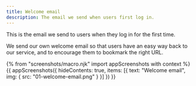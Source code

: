 ```yaml
---
title: Welcome email
description: The email we send when users first log in.
---
```

This is the email we send to users when they log in for the first time.

We send our own welcome email so that users have an easy way back to our service, and to encourage them to bookmark the right URL.

{% from "screenshots/macro.njk" import appScreenshots with context %}
{{ appScreenshots({
  hideContents: true,
  items: [{
    text: "Welcome email",
    img: { src: "01-welcome-email.png" }
  }]
}) }}
